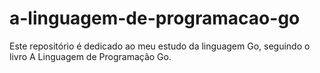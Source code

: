 # a-linguagem-de-programacao-go
Este repositório é dedicado ao meu estudo da linguagem Go, seguindo o livro A Linguagem de Programação Go.
